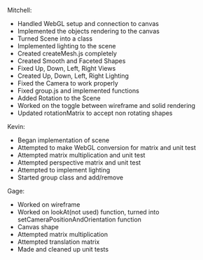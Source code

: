 Mitchell:
- Handled WebGL setup and connection to canvas
- Implemented the objects rendering to the canvas
- Turned Scene into a class
- Implemented lighting to the scene
- Created createMesh.js completely
- Created Smooth and Faceted Shapes
- Fixed Up, Down, Left, Right Views 
- Created Up, Down, Left, Right Lighting 
- Fixed the Camera to work properly
- Fixed group.js and implemented functions
- Added Rotation to the Scene
- Worked on the toggle between wireframe and solid rendering
- Updated rotationMatrix to accept non rotating shapes

Kevin:
- Began implementation of scene
- Attempted to make WebGL conversion for matrix and unit test
- Attempted matrix multiplication and unit test
- Attempted perspective matrix and unit test
- Attempted to implement lighting
- Started group class and add/remove

Gage:
- Worked on wireframe
- Worked on lookAt(not used) function, turned into setCameraPositionAndOrientation function
- Canvas shape
- Attempted matrix multiplication
- Attempted translation matrix
- Made and cleaned up unit tests
